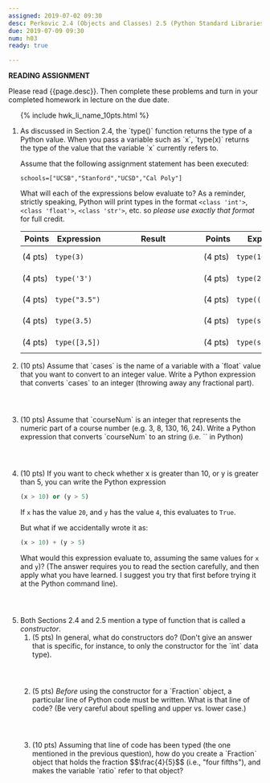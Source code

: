 ```yaml
---
assigned: 2019-07-02 09:30
desc: Perkovic 2.4 (Objects and Classes) 2.5 (Python Standard Libraries)
due: 2019-07-09 09:30
num: h03
ready: true

---
```


<b>READING ASSIGNMENT</b>

Please read {{page.desc}}.  Then complete these problems and turn in your completed homework in lecture on the due date.

<ol>

{% include hwk_li_name_10pts.html %}

<li markdown="1">  As discussed in Section&nbsp;2.4, the `type()` function returns the type of a Python value.
When you pass a variable such as `x`, `type(x)` returns the type of the value that the variable `x` currently refers to.

Assume that the following assignment statement has been executed:

```
schools=["UCSB","Stanford","UCSD","Cal Poly"]
```

What will each of the expressions below evaluate to?  As a reminder, strictly speaking, Python will print types in the format `<class 'int'>`, `<class 'float'>`, `<class 'str'>`, etc. so *please use exactly that format* for full credit.
<style>
div.bigger table * td { padding: 0.7em 3pt 0.7em 3pt; }
span.wide { padding: 0pt 4em 0pt 4em; }
</style>

<div class="bigger" markdown="1">

| Points  | Expression  | <span class="wide">Result</span> | Points  | Expression  | <span class="wide">Result</span> |
|---------|--------------|--|---------|-------------------|--|
| (4 pts) | `type(3)`    |  | (4 pts) | `type(1+2.5)`     |  |
| (4 pts) | `type('3')`  |  | (4 pts) | `type(2 * "3")`   |  |
| (4 pts) | `type("3.5")`|  | (4 pts) | `type((3,3))`     |  |
| (4 pts) | `type(3.5)`  |  | (4 pts) | `type(schools)`   |  |
| (4 pts) | `type([3,5])`|  | (4 pts) | `type(schools[0])`|  |

</div>

<div class="pagebreak">
</div>

</li>

<li style="margin-bottom: 4em;" markdown="1">
(10 pts) Assume that `cases` is the name of a variable with a `float` value that you want to convert to an integer value. Write a Python expression that converts `cases` to an integer (throwing away any fractional part).
</li>

<li style="margin-bottom: 4em;" markdown="1"> (10 pts) Assume that `courseNum` is an integer that represents the numeric part of a course number (e.g. 3, 8, 130, 16, 24). Write a Python expression that converts `courseNum` to an string (i.e. `<class 'str'>` in Python)
</li>

<li style="margin-bottom: 4em;" markdown="1"> (10 pts) If you want to check whether x is greater than 10, or y is greater than 5, you can write the Python expression

```python
(x > 10) or (y > 5)
```

If `x` has the value `20`, and `y` has the value `4`, this evaluates to `True`.

But what if we accidentally wrote it as:

```python
(x > 10) + (y > 5)
```

What would this expression evaluate to, assuming the same values for `x` and `y`)?  (The answer requires you to read the section carefully, and then apply what you have learned. I suggest you try that first before trying it at the Python command line).

</li>

<li>Both Sections 2.4 and 2.5 mention a type of function that is called a <em>constructor</em>.

<ol>

<li style="margin-bottom: 4em;" markdown="1">
(5 pts) In general, what do constructors do?  (Don't give an answer that is specific, for instance, to only the constructor for the `int` data type).

</li>

<li style="margin-bottom: 4em;" markdown="1">
(5 pts) <em>Before</em> using the constructor for a `Fraction` object, a particular line of Python code must be written.  What is that line of code?  (Be very careful about spelling and upper vs. lower case.)

</li>

<li style="margin-bottom: 4em;" markdown="1">
(10 pts) Assuming that line of code has been typed (the one mentioned in the previous question), how do you create a `Fraction` object that holds the fraction $$\frac{4}{5}$$ (i.e., "four&nbsp;fifths"), and makes the variable `ratio` refer to that object?

</li>


</ol>

</li>

</ol>
